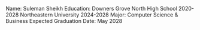 Name: Suleman Sheikh
Education: Downers Grove North High School 2020-2028
Northeastern University 2024-2028
Major: Computer Science & Business
Expected Graduation Date: May 2028
